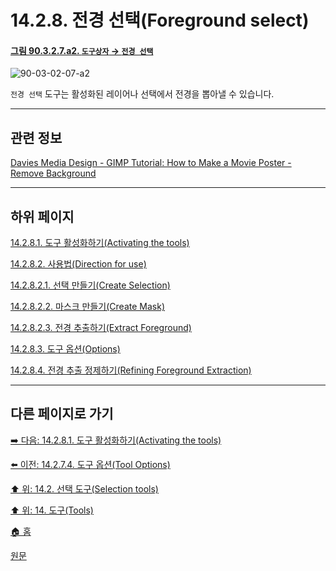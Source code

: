 # 14.2.8. 전경 선택(Foreground select)

<a id="90-03-02-07-a2"></a>

#### [그림 90.3.2.7.a2. `도구상자` → `전경 선택`](./90-03-02-07-foreground_select.md#90-03-02-07-a2)
![90-03-02-07-a2](https://github.com/wonder13662/gimp/assets/15767104/05285a09-156c-43d6-839f-60da3269ea21)

`전경 선택` 도구는 활성화된 레이어나 선택에서 전경을 뽑아낼 수 있습니다.

***

## 관련 정보

[Davies Media Design - GIMP Tutorial: How to Make a Movie Poster - Remove Background](https://youtu.be/VQoTcWq9Bnc?si=eHGHKNYKQKGRrZRC&t=1125)

***

## 하위 페이지

[14.2.8.1. 도구 활성화하기(Activating the tools)](./14-02-08-01-activating_the_tool.md)

[14.2.8.2. 사용법(Direction for use)](./14-02-08-02-00-directions_for_use.md)

[14.2.8.2.1. 선택 만들기(Create Selection)](./14-02-08-02-01-create_selection.md)

[14.2.8.2.2. 마스크 만들기(Create Mask)](./14-02-08-02-02-create_mask.md)

[14.2.8.2.3. 전경 추출하기(Extract Foreground)](./14-02-08-02-03-extract_foreground.md)

[14.2.8.3. 도구 옵션(Options)](./14-02-08-03-options.md)

[14.2.8.4. 전경 추출 정제하기(Refining Foreground Extraction)](./14-02-08-04-refining_foreground_extraction.md)

***

## 다른 페이지로 가기

[➡️ 다음: 14.2.8.1. 도구 활성화하기(Activating the tools)](./14-02-08-01-activating_the_tool.md)

[⬅️ 이전: 14.2.7.4. 도구 옵션(Tool Options)](./14-02-07-04-tool_options.md)

[⬆️ 위: 14.2. 선택 도구(Selection tools)](./14-02-00-selection-tools.md)

[⬆️ 위: 14. 도구(Tools)](./14-00-tools.md)

[🏠 홈](./00-home.md)

[원문](https://docs.gimp.org/2.10/ko/gimp-tool-foreground-select.html)